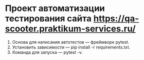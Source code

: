 # Проект автоматизации тестирования сайта https://qa-scooter.praktikum-services.ru/

1. Основа для написания автотестов — фреймворк pytest.
2. Установить зависимости — pip install -r requirements.txt.
3. Команда для запуска — pytest -v. 

